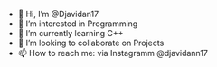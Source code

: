 - 👋 Hi, I’m @Djavidan17
- 👀 I’m interested in Programming
- 🌱 I’m currently learning C++
- 💞️ I’m looking to collaborate on Projects
- 📫 How to reach me: via Instagramm @djavidann17

<!---
Djavidan17/Djavidan17 is a ✨ special ✨ repository because its `README.md` (this file) appears on your GitHub profile.
You can click the Preview link to take a look at your changes.
--->
